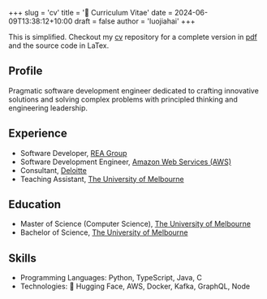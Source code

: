 +++
slug = 'cv'
title = '📜 Curriculum Vitae'
date = 2024-06-09T13:38:12+10:00
draft = false
author = 'luojiahai'
+++

This is simplified. Checkout my [cv](https://github.com/luojiahai/cv/) repository for a complete version in
[pdf](https://github.com/luojiahai/cv/blob/main/cv.pdf) and the source code in LaTex.

## Profile

Pragmatic software development engineer dedicated to crafting innovative solutions and solving complex problems with
principled thinking and engineering leadership.

## Experience

- Software Developer, [REA Group](https://www.rea-group.com/)
- Software Development Engineer, [Amazon Web Services (AWS)](https://aws.amazon.com/)
- Consultant, [Deloitte](https://www.deloitte.com/)
- Teaching Assistant, [The University of Melbourne](https://www.unimelb.edu.au/)

## Education
- Master of Science (Computer Science), [The University of Melbourne](https://www.unimelb.edu.au/)
- Bachelor of Science, [The University of Melbourne](https://www.unimelb.edu.au/)

## Skills

- Programming Languages: Python, TypeScript, Java, C
- Technologies: 🤗 Hugging Face, AWS, Docker, Kafka, GraphQL, Node
